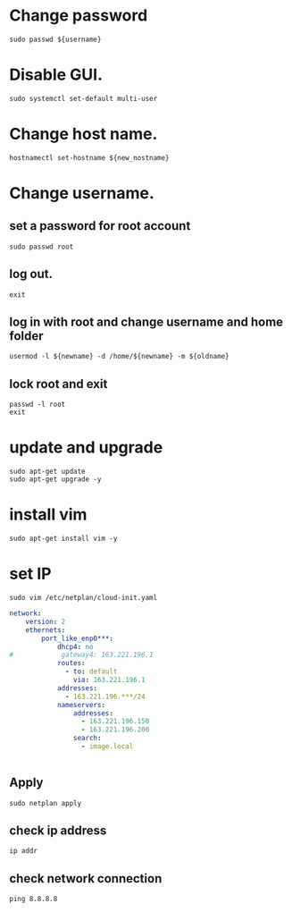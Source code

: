 # Change password
```shell
sudo passwd ${username}
```

# Disable GUI.
```shell
sudo systemctl set-default multi-user
```

# Change host name.
```shell
hostnamectl set-hostname ${new_nostname}
```

# Change username.
## set a password for root account
```shell
sudo passwd root
```
## log out.
```shell
exit
```
## log in with root and change username and home folder
```shell
usermod -l ${newname} -d /home/${newname} -m ${oldname}
```
## lock root and exit
```shell
passwd -l root
exit
```

# update and upgrade
```shell
sudo apt-get update
sudo apt-get upgrade -y
```

# install vim
```shell
sudo apt-get install vim -y
```

# set IP
```shell
sudo vim /etc/netplan/cloud-init.yaml
```
```yaml
network:
    version: 2
    ethernets:
        port_like_enp0***:
            dhcp4: no
#            gateway4: 163.221.196.1
            routes:
              - to: default
                via: 163.221.196.1
            addresses:
              - 163.221.196.***/24
            nameservers:
                addresses:
                  - 163.221.196.150
                  - 163.221.196.200
                search:
                  - image.local
            
```
## Apply 
```shell
sudo netplan apply
```

## check ip address
```shell 
ip addr
```

## check network connection
```shell
ping 8.8.8.8
```